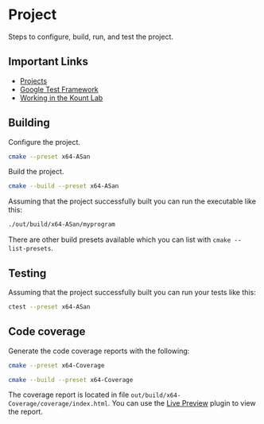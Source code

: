 # Project

Steps to configure, build, run, and test the project.

## Important Links

- [Projects](https://shanepanter.com/cs452/projects/)
- [Google Test Framework](http://google.github.io/googletest/primer.html#simple-tests)
- [Working in the Kount Lab](README-KOUNT-LAB.md)

## Building

Configure the project.

```bash
cmake --preset x64-ASan
```

Build the project.

```bash
cmake --build --preset x64-ASan
```
Assuming that the project successfully built you can run the executable like
this:

```bash
./out/build/x64-ASan/myprogram
```

There are other build presets available which you can list with `cmake
--list-presets`.

## Testing

Assuming that the project successfully built you can run your tests like this:

```bash
ctest --preset x64-ASan
```

## Code coverage

Generate the code coverage reports with the following:

```bash
cmake --preset x64-Coverage
```

```bash
cmake --build --preset x64-Coverage
```

The coverage report is located in file
`out/build/x64-Coverage/coverage/index.html`. You can use the
[Live Preview](https://marketplace.visualstudio.com/items?itemName=ms-vscode.live-server)
plugin to view the report.
